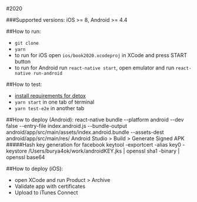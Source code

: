 #2020

###Supported versions:
iOS >= 8, Android >= 4.4

##How to run:
* `git clone`
* `yarn`
* to run for iOS open `ios/book2020.xcodeproj` in XCode and press START button
* to run for Android run `react-native start`, open emulator and run `react-native run-android`

##How to test:
* [install requirements for detox](https://github.com/wix/detox/blob/master/docs/Introduction.GettingStarted.md)
* `yarn start` in one tab of terminal
* `yarn test-e2e` in another tab


##How to deploy (Android):
 react-native bundle --platform android --dev false --entry-file index.android.js --bundle-output android/app/src/main/assets/index.android.bundle --assets-dest android/app/src/main/res/
 Android Studio > Build > Generate Signed APK
#####Hash key generation for facebook
 keytool -exportcert -alias key0 -keystore /Users/burya4ok/work/androidKEY.jks | openssl sha1 -binary | openssl base64
  

##How to deploy (iOS):
 * open XCode and run Product > Archive
 * Validate app with certificates
 * Upload to iTunes Connect
 
 
